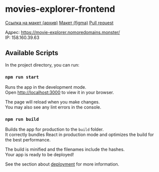 # movies-explorer-frontend

[Ссылка на макет (архив)](https://drive.google.com/file/d/1-ZFUswNGawfRFfe25xNkmI4YLCH-m7zI/view?usp=share_link)
[Макет (figma)](https://www.figma.com/file/hCPCKzGYNyPc6K1OjanocM/Diploma-(Copy)?type=design&node-id=891%3A3857&t=Gnv5togfMN6uPu2Y-1)
[Pull request](https://github.com/vlad-lis/movies-explorer-frontend/pull/3)

Адрес: https://movie-explorer.nomoredomains.monster/  
IP: 158.160.39.63

## Available Scripts

In the project directory, you can run:

### `npm run start`

Runs the app in the development mode.\
Open [http://localhost:3000](http://localhost:3000) to view it in your browser.

The page will reload when you make changes.\
You may also see any lint errors in the console.


### `npm run build`

Builds the app for production to the `build` folder.\
It correctly bundles React in production mode and optimizes the build for the best performance.

The build is minified and the filenames include the hashes.\
Your app is ready to be deployed!

See the section about [deployment](https://facebook.github.io/create-react-app/docs/deployment) for more information.
